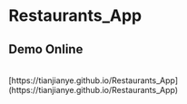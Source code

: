 # Restaurants_App

## Demo Online
<br>
[https://tianjianye.github.io/Restaurants_App](https://tianjianye.github.io/Restaurants_App)
